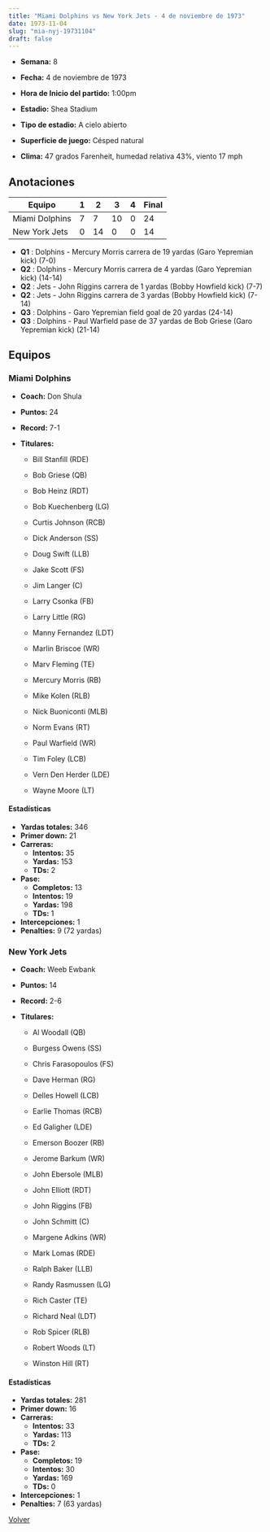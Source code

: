 ```yaml
---
title: "Miami Dolphins vs New York Jets - 4 de noviembre de 1973"
date: 1973-11-04
slug: "mia-nyj-19731104"
draft: false
---
```


* **Semana:** 8
* **Fecha:** 4 de noviembre de 1973

* **Hora de Inicio del partido:** 1:00pm
* **Estadio:** Shea Stadium
* **Tipo de estadio:** A cielo abierto
* **Superficie de juego:** Césped natural
* **Clima:** 47 grados Farenheit, humedad relativa 43%, viento 17 mph





## Anotaciones
| Equipo | 1 | 2 | 3 | 4 | Final |
|--------|---|---|---|---|-------|
| Miami Dolphins  | 7 | 7 | 10 | 0  | 24 |
| New York Jets  | 0 | 14 | 0 | 0  | 14 |
* **Q1** : Dolphins - Mercury Morris carrera de 19 yardas (Garo Yepremian kick) (7-0)
* **Q2** : Dolphins - Mercury Morris carrera de 4 yardas (Garo Yepremian kick) (14-14)
* **Q2** : Jets - John Riggins carrera de 1 yardas (Bobby Howfield kick) (7-7)
* **Q2** : Jets - John Riggins carrera de 3 yardas (Bobby Howfield kick) (7-14)
* **Q3** : Dolphins - Garo Yepremian field goal de 20 yardas (24-14)
* **Q3** : Dolphins - Paul Warfield pase de 37 yardas de Bob Griese (Garo Yepremian kick) (21-14)


## Equipos


### Miami Dolphins
* **Coach:** Don Shula
* **Puntos:** 24
* **Record:** 7-1
* **Titulares:** 

  * Bill Stanfill (RDE) 

  * Bob Griese (QB) 

  * Bob Heinz (RDT) 

  * Bob Kuechenberg (LG) 

  * Curtis Johnson (RCB) 

  * Dick Anderson (SS) 

  * Doug Swift (LLB) 

  * Jake Scott (FS) 

  * Jim Langer (C) 

  * Larry Csonka (FB) 

  * Larry Little (RG) 

  * Manny Fernandez (LDT) 

  * Marlin Briscoe (WR) 

  * Marv Fleming (TE) 

  * Mercury Morris (RB) 

  * Mike Kolen (RLB) 

  * Nick Buoniconti (MLB) 

  * Norm Evans (RT) 

  * Paul Warfield (WR) 

  * Tim Foley (LCB) 

  * Vern Den Herder (LDE) 

  * Wayne Moore (LT) 

#### Estadísticas
* **Yardas totales:** 346
* **Primer down:** 21
* **Carreras:**
  * **Intentos:** 35
  * **Yardas:** 153
  * **TDs:** 2
* **Pase:**
  * **Completos:** 13
  * **Intentos:** 19
  * **Yardas:** 198
  * **TDs:** 1
* **Intercepciones:** 1
* **Penalties:** 9 (72 yardas)

### New York Jets
* **Coach:** Weeb Ewbank
* **Puntos:** 14
* **Record:** 2-6
* **Titulares:** 

  * Al Woodall (QB) 

  * Burgess Owens (SS) 

  * Chris Farasopoulos (FS) 

  * Dave Herman (RG) 

  * Delles Howell (LCB) 

  * Earlie Thomas (RCB) 

  * Ed Galigher (LDE) 

  * Emerson Boozer (RB) 

  * Jerome Barkum (WR) 

  * John Ebersole (MLB) 

  * John Elliott (RDT) 

  * John Riggins (FB) 

  * John Schmitt (C) 

  * Margene Adkins (WR) 

  * Mark Lomas (RDE) 

  * Ralph Baker (LLB) 

  * Randy Rasmussen (LG) 

  * Rich Caster (TE) 

  * Richard Neal (LDT) 

  * Rob Spicer (RLB) 

  * Robert Woods (LT) 

  * Winston Hill (RT) 

#### Estadísticas
* **Yardas totales:** 281
* **Primer down:** 16
* **Carreras:**
  * **Intentos:** 33
  * **Yardas:** 113
  * **TDs:** 2
* **Pase:**
  * **Completos:** 19
  * **Intentos:** 30
  * **Yardas:** 169
  * **TDs:** 0
* **Intercepciones:** 1
* **Penalties:** 7 (63 yardas)


[Volver](/historia/1973)
